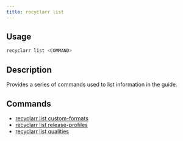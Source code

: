 ```yaml
---
title: recyclarr list
---
```


## Usage

```js
recyclarr list <COMMAND>
```

## Description

Provides a series of commands used to list information in the guide.

## Commands

- [recyclarr list custom-formats](list-custom-formats.md)
- [recyclarr list release-profiles](list-release-profiles.md)
- [recyclarr list qualities](list-qualities.md)
